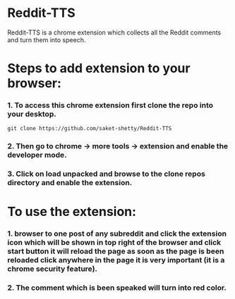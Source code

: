 # Reddit-TTS
Reddit-TTS is a chrome extension which collects all the Reddit comments and turn them into speech.

# Steps to add extension to your browser:
### 1. To access this chrome extension first clone the repo into your desktop.
``` 
git clone https://github.com/saket-shetty/Reddit-TTS
```
### 2. Then go to chrome -> more tools -> extension and enable the developer mode.
### 3. Click on load unpacked and browse to the clone repos directory and enable the extension.

# To use the extension:
### 1. browser to one post of any subreddit and click the extension icon which will be shown in top right of the browser and click start button it will reload the page as soon as the page is been reloaded click anywhere in the page it is very important (it is a chrome security feature).
### 2. The comment which is been speaked will turn into red color.

